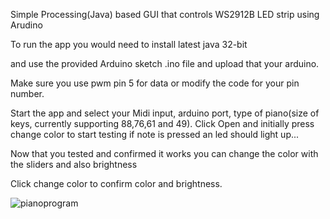 Simple Processing(Java) based GUI that controls WS2912B LED strip using Arudino

To run the app you would need to install latest java 32-bit 

and use the provided Arduino sketch .ino file and upload that your arduino.

Make sure you use pwm pin 5 for data or modify
the code for your pin number.

Start the app and select your Midi input, arduino port, type of piano(size of keys, currently supporting 88,76,61 and 49). 
Click Open and initially press change color to start testing if note is pressed an led should light up...

Now that you tested and confirmed it works you can change the color with the sliders and also brightness

Click change color to confirm color and brightness.


![pianoprogram](https://user-images.githubusercontent.com/62844718/206065807-4e3b4c0a-f796-4ee2-ab70-0a6842b26e2e.png)

